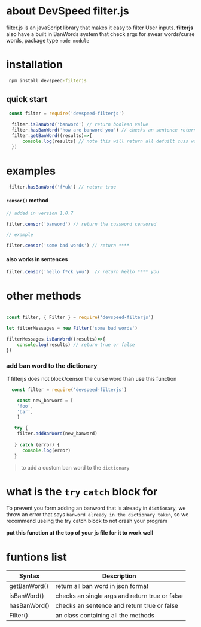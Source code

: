 # about DevSpeed filter.js 

filter.js is an javaScript library that makes it easy to filter User inputs. **filterjs** also  have a built in BanWords system that check args for swear words/curse words, package type `node module`

# installation

```cmd
 npm install devspeed-filterjs
```

## quick start 

```js
 const filter = require('devspeed-filterjs')
  
  filter.isBanWord('banword') // return boolean value
  filter.hasBanWord('how are banword you') // checks an sentence return boolean
  filter.getBanWord((results)=>{
      console.log(results) // note this will return all defuilt cuss words in json fromat
  }) 
```
# examples
```js
 filter.hasBanWord('f*uk') // return true
```

#### `censor()` method

``` js
// added in version 1.0.7

filter.censor('banword') // return the cussword censored

// example

filter.censor('some bad words') // return ****
```
#### also works in sentences

```js
filter.censor('hello f*ck you')  // return hello **** you
```


# other methods

```js

const filter, { Filter } = require('devspeed-filterjs')

let filterMessages = new Filter('some bad words')

filterMessages.isBanWord((results)=>{
    console.log(results) // return true or false
})
```

### add ban word to the dictionary
if filterjs does not block/censor the curse word than use this function

```js
  const filter = require('devspeed-filterjs')

    const new_banword = [
    'foo',
    'bar',
    ] 

   try {
    filter.addBanWord(new_banword)
    
   } catch (error) {
      console.log(error)
   }
```
> to add a custom ban word to the `dictionary`

# what is the `try` `catch` block for
To prevent you form adding an banword that is already in `dictionary`, we throw an error that says `banword already in the dictionary taken`, so we recommend useing the try catch block to not crash your program 

**put this function at the top of your js file for it to work well**

# funtions list

| Syntax | Description |
| ------| ----------- |
| getBanWord()    | return all ban word in json format |
| isBanWord()     | checks an single args and return true or false|
| hasBanWord()    | checks an sentence and return true or false |
| Filter()        | an class containing all the methods|
